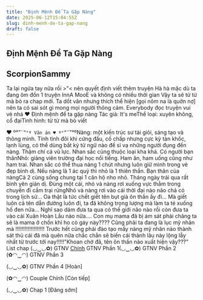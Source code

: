 ```yaml
---
title: "Định Mệnh Để Ta Gặp Nàng"
date: 2025-06-12T15:04:55Z
slug: dinh-menh-de-ta-gap-nang
draft: false
---
```


## Định Mệnh Để Ta Gặp Nàng

## ScorpionSammy

Ta lại ngứa tay nữa rồi >"< nên quyết định viết thêm truyện  Hà hà mặc dù ta đang ôm đồn 1 truyện InnA MooE và không có nhiều thời gian  Vậy ta sẽ từ từ mà bò ra chap mới. Ta dốt văn nhưng thích thể hiện [gọi nôm na là quởn nợ] nên ta có sai sót gì mong mọi người thông cảm. Everybody đọc truyện vui vẻ nhá ♥
 Định mệnh để ta gặp nàng Tác giả: It's meThể loại: xuyên không, cổ đạiTình hình: từ từ mà bò viết

	
	
♥ º°”˜`”°º Văn án ♥ º°”˜`”°ºNàng: một kiến trúc sư tài giỏi, sáng tạo và thông minh. Tính tình đôi khi cứng đầu, cố chấp nhưng cực kỳ tàn khốc, lạnh lùng, có thể dùng bất kỳ từ ngữ nào để sỉ vạ những người đụng đến nàng. Thậm chí cả vũ lực. Nhan sắc cũng thuộc loại kha khá. Có người bạn thânNhỏ: giảng viên trường đại học nổi tiếng. Ham ăn, ham uống cũng như ham trai. Nhan sắc có thể thua nàng 1 chút nhưng luôn giữ mình trong vẻ đẹp bình dị. Nếu nàng là 1 ác quỷ thì nhỏ là 1 thiên thần. Bạn thân của nàngCả 2 cùng sống chung tại 1 căn hộ nho nhỏ. Tháng ngày trải qua rất bình yên giản dị. Đùng một cái, nhỏ và nàng rơi xuống vực thẳm trong chuyến đi cắm trại rừngNhỏ và nàng rơi vào cái thời đại nào não chả có trong lịch sử... Oa thật là tức chết giết tên bụt già ôn thần ấy đi... Mà giết luôn cả tên dẫn đường luôn đi, ta đã không trọng lượng mà làm ta té xuống hố đen nữa... Nghĩ sao dám đưa ta qua có thế giới não nào rồi còn đưa ta vào cái Xuân Hoàn Lầu nào nữa.... Con mụ mama đã bị ám sát phải chăng ta sẽ là mama ở chốn khỉ ho cò gáy này???? Cũng phải ta đang là lục mỹ nhân mà !!!!!!!!!!!!!!!!!!! Trước hết cũng phải đào tạo mấy nàng mỹ nhân nào thành sát thủ cái đã mà quên nữa chắc chắn sẽ biến cái thành lâu này lộng lẫy nhất từ trước tới nay!!!!!"Khoan chờ đã, tên ôn thần nào xuất hiện vậy???" List chap (◡‿◡✿) GTNV [Chính](✿◠‿◠) GTNV Phần 1(◡‿◡✿) GTNV Phần 2 
(✿◠‿◠) GTNV Phần 3
 
(◡‿◡✿) GTNV Phần 4 [Hoàn]
 
(✿◠‿◠) Couple Chính [Còn tiếp]
 
(◡‿◡✿) Chap 1 [Đăng sớm]